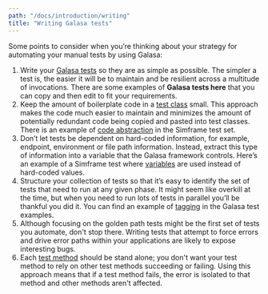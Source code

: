 ```yaml
---
path: "/docs/introduction/writing"
title: "Writing Galasa tests"
---
```


Some points to consider when you’re thinking about your strategy for automating your manual tests by using Galasa:

1.	Write your [Galasa tests](../../about/concepts) so they are as simple as possible. The simpler a test is, the easier it will be to maintain and be resilient across a multitude of invocations. There are some examples of **Galasa tests here** that you can copy and then edit to fit your requirements.
1.	Keep the amount of boilerplate code in a [test class](../../about/concepts) small. This approach makes the code much easier to maintain and minimizes the amount of potentially redundant code being copied and pasted into test classes. There is an example of [code abstraction](../test_code_snippets#minimise-boilerplate-code) in the Simframe test set. 
1.	Don’t let tests be dependent on hard-coded information, for example, endpoint, environment or file path information. Instead, extract this type of information into a variable that the Galasa framework controls. Here’s an example of a Simframe test where [variables](../test_code_snippets#avoid-hard-coding) are used instead of hard-coded values. 
1.	Structure your collection of tests so that it’s easy to identify the set of tests that need to run at any given phase. It might seem like overkill at the time, but when you need to run lots of tests in parallel you’ll be thankful you did it. You can find an example of [tagging](../test_code_snippets) in the Galasa test examples. 
1.	Although focusing on the golden path tests might be the first set of tests you automate, don't stop there.  Writing tests that attempt to force errors and drive error paths within your applications are likely to expose interesting bugs. 
1.  Each [test method](../../about/concepts) should be stand alone; you don't want your test method to rely on other test methods succeeding or failing. Using this approach means that if a test method fails, the error is isolated to that method and other methods aren't affected.



